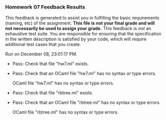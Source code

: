 ### Homework 07 Feedback Results

This feedback is generated to assist you in fulfilling the basic requirements (naming, etc) of the assignment. 
            **This file is not your final grade and will not necessarily be used to assign your grade.** 
            This feedback is *not* an exhaustive test suite. You are responsible for ensuring that the specification in the
            written description is satisfied by your code, which will require additional test cases that you create.

Run on December 08, 23:01:17 PM.

+ Pass: Check that file "hw7.ml" exists.

+ Pass: Check that an OCaml file "hw7.ml" has no syntax or type errors.

    OCaml file "hw7.ml" has no syntax or type errors.



+ Pass: Check that file "rbtree.ml" exists.

+ Pass: Check that an OCaml file "rbtree.ml" has no syntax or type errors.

    OCaml file "rbtree.ml" has no syntax or type errors.



